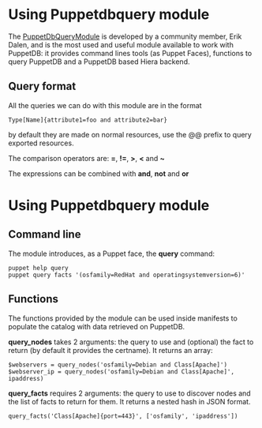 
# Using Puppetdbquery module

The [PuppetDbQueryModule](https://github.com/dalen/puppet-puppetdbquery) is developed by a community member, Erik Dalen, and is the most used and useful module available to work with PuppetDB: it provides command lines tools (as Puppet Faces), functions to query PuppetDB and a PuppetDB based Hiera backend.

## Query format
All the queries we can do with this module are in the format

    Type[Name]{attribute1=foo and attribute2=bar}

by default they are made on normal resources, use the @@ prefix to query exported resources.

The comparison operators are: **=**, **!=**, **>**, **<** and **~**

The expressions can be combined with **and**, **not** and **or**

# Using Puppetdbquery module

## Command line

The module introduces, as a Puppet face, the **query** command:

    puppet help query
    puppet query facts '(osfamily=RedHat and operatingsystemversion=6)'

## Functions
The functions provided by the module can be used inside manifests to populate the catalog with data retrieved on PuppetDB.

**query_nodes** takes 2 arguments: the query to use and (optional) the fact to return (by default it provides the certname). It returns an array:

    $webservers = query_nodes('osfamily=Debian and Class[Apache]')
    $webserver_ip = query_nodes('osfamily=Debian and Class[Apache]', ipaddress)


**query_facts** requires 2 arguments: the query to use to discover nodes and the list of facts to return for them. It returns a nested hash in JSON format.

    query_facts('Class[Apache]{port=443}', ['osfamily', 'ipaddress'])
